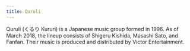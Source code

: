 ```yaml
---
title: Quruli
---
```


Quruli (くるり Kururi) is a Japanese music group formed in 1996. As of March 2018, the lineup consists of Shigeru Kishida, Masashi Sato, and Fanfan. Their music is produced and distributed by Victor Entertainment.

<link-to-wikipedia path="quruli" title="Quruli" />
